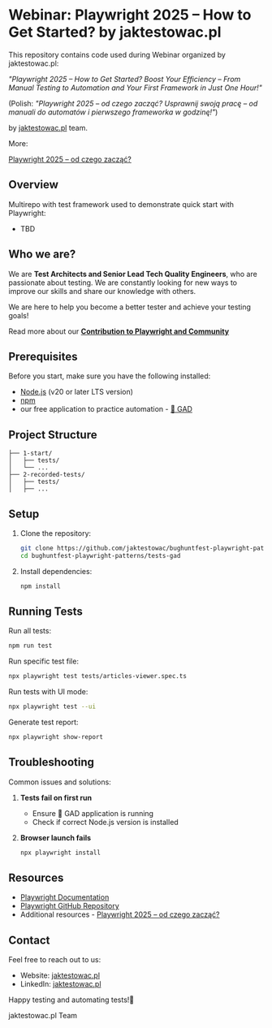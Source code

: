 # Webinar: Playwright 2025 – How to Get Started? by jaktestowac.pl

This repository contains code used during Webinar organized by jaktestowac.pl:

_"Playwright 2025 – How to Get Started? Boost Your Efficiency – From Manual Testing to Automation and Your First Framework in Just One Hour!"_

(Polish: _"Playwright 2025 – od czego zacząć? Usprawnij swoją pracę – od manuali do automatów i pierwszego frameworka w godzinę!"_)

by [jaktestowac.pl](jaktestowac.pl) team.

More:

[Playwright 2025 – od czego zacząć?](https://jaktestowac.pl/zacznij/)

## Overview

Multirepo with test framework used to demonstrate quick start with Playwright:

- TBD

## Who we are?

We are **Test Architects and Senior Lead Tech Quality Engineers**, who are passionate about testing.
We are constantly looking for new ways to improve our skills and share our knowledge with others.

We are here to help you become a better tester and achieve your testing goals!

Read more about our **[Contribution to Playwright and Community](https://jaktestowac.pl/contribution-playwright/)**

## Prerequisites

Before you start, make sure you have the following installed:

- [Node.js](https://nodejs.org) (v20 or later LTS version)
- [npm](https://www.npmjs.com/)
- our free application to practice automation - [🦎 GAD](https://github.com/jaktestowac/gad-gui-api-demo)

## Project Structure

```
├── 1-start/
│   ├── tests/
│   └── ...
├── 2-recorded-tests/
│   ├── tests/
│   ├── ...
```

## Setup

1. Clone the repository:

   ```bash
   git clone https://github.com/jaktestowac/bughuntfest-playwright-patterns.git
   cd bughuntfest-playwright-patterns/tests-gad
   ```

2. Install dependencies:

   ```bash
   npm install
   ```

## Running Tests

Run all tests:

```bash
npm run test
```

Run specific test file:

```bash
npx playwright test tests/articles-viewer.spec.ts
```

Run tests with UI mode:

```bash
npx playwright test --ui
```

Generate test report:

```bash
npx playwright show-report
```

## Troubleshooting

Common issues and solutions:

1. **Tests fail on first run**

   - Ensure 🦎 GAD application is running
   - Check if correct Node.js version is installed

2. **Browser launch fails**
   ```bash
   npx playwright install
   ```

## Resources

- [Playwright Documentation](https://playwright.dev/docs/intro)
- [Playwright GitHub Repository](https://github.com/microsoft/playwright)
- Additional resources - [Playwright 2025 – od czego zacząć?](https://jaktestowac.pl/zacznij/)

## Contact

Feel free to reach out to us:

- Website: [jaktestowac.pl](https://jaktestowac.pl)
- LinkedIn: [jaktestowac.pl](https://www.linkedin.com/company/jaktestowac/)

Happy testing and automating tests!🚀

jaktestowac.pl Team
